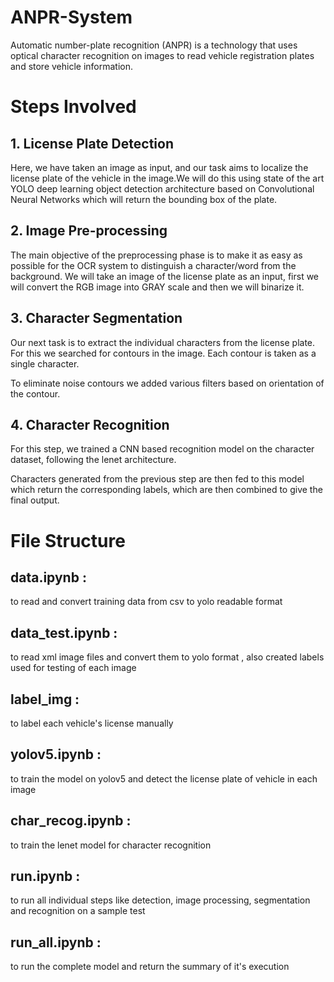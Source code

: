 # ANPR-System

Automatic number-plate recognition (ANPR) is a technology that uses optical character recognition on images to read vehicle registration plates and store vehicle information. 

# Steps Involved

 ## 1. License Plate Detection
 Here, we have taken an image as input, and  our task aims to localize the license plate of the vehicle in the image.We will do this using state of the art YOLO deep learning object detection architecture based on Convolutional Neural Networks which will return the bounding box of the plate. 


## 2. Image Pre-processing
The main objective of the preprocessing phase is to make it as easy as possible for the OCR system to distinguish a character/word from the background. 
We will take an image of the license plate as an input, first we will convert the RGB image into GRAY scale and then we will binarize it.


## 3. Character Segmentation
Our next task is to extract the individual characters from the license plate.
For this we searched for contours in the image. Each contour is taken as a single character.

To eliminate noise contours we added various filters based on orientation of the contour. 


 ## 4. Character Recognition
For this  step, we trained a CNN based recognition model on the character dataset, following the lenet architecture. 

Characters generated from the previous step are then fed to this model which return the corresponding labels, which are then combined to give the final output. 

# File Structure

## data.ipynb : 
 to read and convert training data from csv to yolo readable format

## data_test.ipynb : 
to read xml image files and convert them to yolo format , also created labels used for testing of each image

## label_img : 
to label each vehicle's license manually

## yolov5.ipynb : 
to train the model on yolov5 and detect the license plate of vehicle in each image

## char_recog.ipynb  :
to train the lenet model for character recognition

## run.ipynb :
to run all individual steps like detection, image processing, segmentation and recognition on a sample test

## run_all.ipynb :
to run the complete model and return the summary of it's execution



